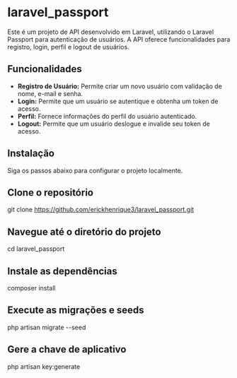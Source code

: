 # laravel_passport

Este é um projeto de API desenvolvido em Laravel, utilizando o Laravel Passport para autenticação de usuários. A API oferece funcionalidades para registro, login, perfil e logout de usuários.

## Funcionalidades

- **Registro de Usuário:** Permite criar um novo usuário com validação de nome, e-mail e senha.
- **Login:** Permite que um usuário se autentique e obtenha um token de acesso.
- **Perfil:** Fornece informações do perfil do usuário autenticado.
- **Logout:** Permite que um usuário deslogue e invalide seu token de acesso.

## Instalação

Siga os passos abaixo para configurar o projeto localmente.

## Clone o repositório
git clone https://github.com/erickhenrique3/laravel_passport.git

## Navegue até o diretório do projeto
cd laravel_passport

## Instale as dependências
composer install

## Execute as migrações e seeds
php artisan migrate --seed

## Gere a chave de aplicativo
php artisan key:generate




